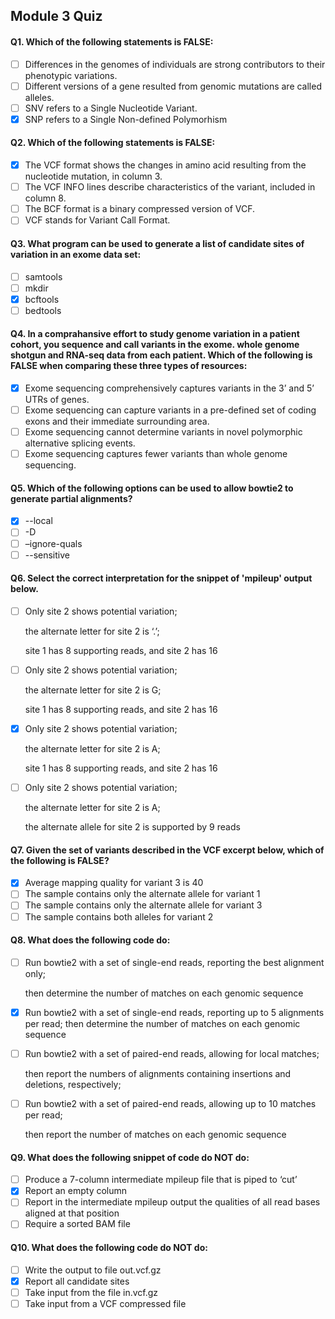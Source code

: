 ## Module 3 Quiz
#### Q1. Which of the following statements is FALSE:
- [ ] Differences in the genomes of individuals are strong contributors to their phenotypic variations.
- [ ] Different versions of a gene resulted from genomic mutations are called alleles.
- [ ] SNV refers to a Single Nucleotide Variant.
- [x] SNP refers to a Single Non-defined Polymorhism

#### Q2. Which of the following statements is FALSE:
- [x] The VCF format shows the changes in amino acid resulting from the nucleotide mutation, in column 3.
- [ ] The VCF INFO lines describe characteristics of the variant, included in column 8.
- [ ] The BCF format is a binary compressed version of VCF.
- [ ] VCF stands for Variant Call Format.

#### Q3. What program can be used to generate a list of candidate sites of variation in an exome data set:
- [ ] samtools
- [ ] mkdir
- [x] bcftools
- [ ] bedtools

#### Q4. In a comprahansive effort to study genome variation in a patient cohort, you sequence and call variants in the exome. whole genome shotgun and RNA-seq data from each patient. Which of the following is FALSE when comparing these three types of resources:
- [x] Exome sequencing comprehensively captures variants in the 3’ and 5’ UTRs of genes.
- [ ] Exome sequencing can capture variants in a pre-defined set of coding exons and their immediate surrounding area.
- [ ] Exome sequencing cannot determine variants in novel polymorphic alternative splicing events.
- [ ] Exome sequencing captures fewer variants than whole genome sequencing.

#### Q5. Which of the following options can be used to allow bowtie2 to generate partial alignments?
- [x] --local
- [ ] -D
- [ ] –ignore-quals
- [ ] --sensitive

#### Q6. Select the correct interpretation for the snippet of 'mpileup' output below.
- [ ] Only site 2 shows potential variation;

     the alternate letter for site 2 is ‘.’;

     site 1 has 8 supporting reads, and site 2 has 16


- [ ] Only site 2 shows potential variation;

     the alternate letter for site 2 is G;

     site 1 has 8 supporting reads, and site 2 has 16


- [x] Only site 2 shows potential variation;

     the alternate letter for site 2 is A;

     site 1 has 8 supporting reads, and site 2 has 16


- [ ] Only site 2 shows potential variation; 

     the alternate letter for site 2 is A;

     the alternate allele for site 2 is supported by 9 reads

#### Q7. Given the set of variants described in the VCF excerpt below, which of the following is FALSE?
- [x] Average mapping quality for variant 3 is 40
- [ ] The sample contains only the alternate allele for variant 1
- [ ] The sample contains only the alternate allele for variant 3
- [ ] The sample contains both alleles for variant 2

#### Q8. What does the following code do:
- [ ] Run bowtie2 with a set of single-end reads, reporting the best alignment only;

    then determine the number of matches on each genomic sequence


- [x] Run bowtie2 with a set of single-end reads, reporting up to 5 alignments per read; then determine the number of matches on each genomic sequence


- [ ] Run bowtie2 with a set of paired-end reads, allowing for local matches;

   then report the numbers of alignments containing insertions and deletions, respectively;


- [ ] Run bowtie2 with a set of paired-end reads, allowing up to 10 matches per read;

   then report the number of matches on each genomic sequence

#### Q9. What does the following snippet of code do NOT do:
- [ ] Produce a 7-column intermediate mpileup file that is piped to ‘cut’
- [x] Report an empty column
- [ ] Report in the intermediate mpileup output the qualities of all read bases aligned at that position
- [ ] Require a sorted BAM file

#### Q10. What does the following code do NOT do:
- [ ] Write the output to file out.vcf.gz
- [x] Report all candidate sites
- [ ] Take input from the file in.vcf.gz
- [ ] Take input from a VCF compressed file
